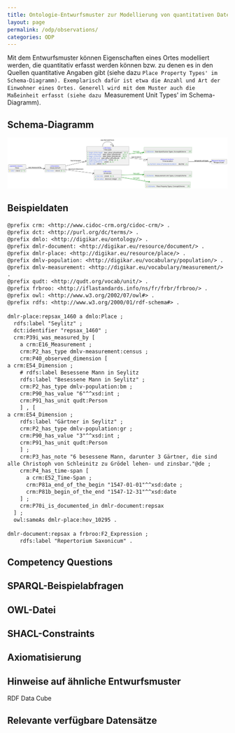 ```yaml
---
title: Ontologie-Entwurfsmuster zur Modellierung von quantitativen Daten zu einem Ort
layout: page
permalink: /odp/observations/
categories: ODP
---
```


Mit dem Entwurfsmuster können Eigenschaften eines Ortes modelliert werden, die quantitativ erfasst werden können bzw. zu denen es in den Quellen quantitative Angaben gibt (siehe dazu `Place Property Types' im Schema-Diagramm). Exemplarisch dafür ist etwa die Anzahl und Art der Einwohner eines Ortes. Generell wird mit dem Muster auch die Maßeinheit erfasst (siehe dazu `Measurement Unit Types' im Schema-Diagramm). 

## Schema-Diagramm

![Schema-Diagramm](../img/dmlo-place-observations.svg)


## Beispieldaten

```turtle
@prefix crm: <http://www.cidoc-crm.org/cidoc-crm/> .
@prefix dct: <http://purl.org/dc/terms/> .
@prefix dmlo: <http://digikar.eu/ontology/> .
@prefix dmlr-document: <http://digikar.eu/resource/document/> .
@prefix dmlr-place: <http://digikar.eu/resource/place/> .
@prefix dmlv-population: <http://digikar.eu/vocabulary/population/> .
@prefix dmlv-measurement: <http://digikar.eu/vocabulary/measurement/> .
@prefix qudt: <http://qudt.org/vocab/unit/> .
@prefix frbroo: <http://iflastandards.info/ns/fr/frbr/frbroo/> .
@prefix owl: <http://www.w3.org/2002/07/owl#> .
@prefix rdfs: <http://www.w3.org/2000/01/rdf-schema#> .

dmlr-place:repsax_1460 a dmlo:Place ;
  rdfs:label "Seylitz" ;
  dct:identifier "repsax_1460" ; 
  crm:P39i_was_measured_by [
    a crm:E16_Measurement ; 
    crm:P2_has_type dmlv-measurement:census ; 
    crm:P40_observed_dimension [
a crm:E54_Dimension ; 
    # rdfs:label Besessene Mann in Seylitz 
    rdfs:label "Besessene Mann in Seylitz" ;
    crm:P2_has_type dmlv-population:bm ; 
    crm:P90_has_value "6"^^xsd:int ;
    crm:P91_has_unit qudt:Person  
    ] , [ 
a crm:E54_Dimension ; 
    rdfs:label "Gärtner in Seylitz" ;
    crm:P2_has_type dmlv-population:gr ; 
    crm:P90_has_value "3"^^xsd:int ;
    crm:P91_has_unit qudt:Person 
    ] ; 
    crm:P3_has_note "6 besessene Mann, darunter 3 Gärtner, die sind alle Christoph von Schleinitz zu Grödel lehen- und zinsbar."@de ;  
    crm:P4_has_time-span [ 
      a crm:E52_Time-Span ;
      crm:P81a_end_of_the_begin "1547-01-01"^^xsd:date ;
      crm:P81b_begin_of_the_end "1547-12-31"^^xsd:date 
    ] ; 
    crm:P70i_is_documented_in dmlr-document:repsax 
  ] ; 
  owl:sameAs dmlr-place:hov_10295 .

dmlr-document:repsax a frbroo:F2_Expression ;
    rdfs:label "Repertorium Saxonicum" .
```


## Competency Questions


## SPARQL-Beispielabfragen


## OWL-Datei


## SHACL-Constraints


## Axiomatisierung


## Hinweise auf ähnliche Entwurfsmuster

RDF Data Cube


## Relevante verfügbare Datensätze

